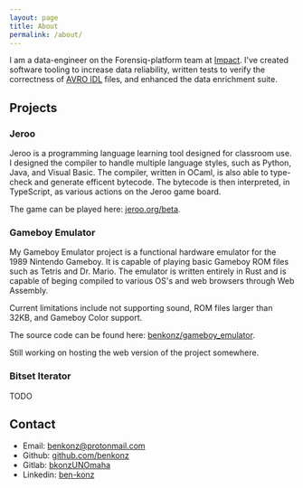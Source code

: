 ```yaml
---
layout: page
title: About
permalink: /about/
---
```


I am a data-engineer on the Forensiq-platform team at [Impact](https://impact.com). I've created software tooling to increase data reliability, written tests to verify the correctness of [AVRO IDL](https://avro.apache.org/docs/1.8.2/idl.html) files, and enhanced the data enrichment suite.

## Projects
 
### Jeroo

Jeroo is a programming language learning tool designed for classroom use. I designed the compiler to handle multiple language styles, such as Python, Java, and Visual Basic. The compiler, written in OCaml, is also able to type-check and generate efficent bytecode. The bytecode is then interpreted, in TypeScript, as various actions on the Jeroo game board.

The game can be played here: [jeroo.org/beta](https://www.jeroo.org/beta).

### Gameboy Emulator

My Gameboy Emulator project is a functional hardware emulator for the 1989 Nintendo Gameboy. It is capable of playing basic Gameboy ROM files such as Tetris and Dr. Mario. The emulator is written entirely in Rust and is capable of beging compiled to various OS's and web browsers through Web Assembly. 

Current limitations include not supporting sound, ROM files larger than 32KB, and Gameboy Color support.

The source code can be found here: [benkonz/gameboy_emulator](https://github.com/benkonz/gameboy_emulator).

Still working on hosting the web version of the project somewhere.

### Bitset Iterator

TODO

## Contact

- Email: [benkonz@protonmail.com](mailto:benkonz@protonmail.com)
- Github: [github.com/benkonz](https://github.com/benkonz)
- Gitlab: [bkonzUNOmaha](https://gitlab.com/bkonzUNOmaha)
- Linkedin: [ben-konz](https://www.linkedin.com/in/ben-konz-48630414b)
